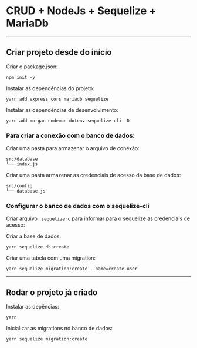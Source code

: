 # CRUD + NodeJs + Sequelize + MariaDb

---

## Criar projeto desde do início

Criar o package.json:

`npm init -y`

Instalar as dependências do projeto:

`yarn add express cors mariadb sequelize `

Instalar as dependências de desenvolvimento:

`yarn add morgan nodemon dotenv sequelize-cli -D`

### Para criar a conexão com o banco de dados:

Criar uma pasta para armazenar o arquivo de conexão:

```
src/database
└── index.js
```

Criar uma pasta armazenar as credenciais de acesso da base de dados:

```
src/config
└── database.js
```

### Configurar o banco de dados com o sequelize-cli

Criar arquivo `.sequelizerc` para informar para o sequelize as credenciais de acesso:

Criar a base de dados:

`yarn sequelize db:create`

Criar uma tabela com uma migration:

`yarn sequelize migration:create --name=create-user`

---

## Rodar o projeto já criado

Instalar as depências:

`yarn`

Inicializar as migrations no banco de dados:

`yarn sequelize migration:create`
